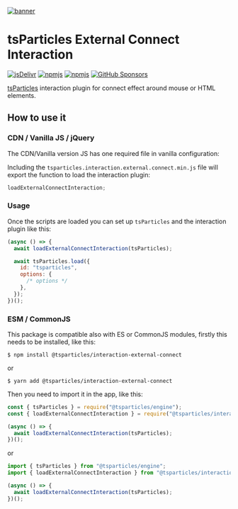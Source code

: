 [![banner](https://particles.js.org/images/banner2.png)](https://particles.js.org)

# tsParticles External Connect Interaction

[![jsDelivr](https://data.jsdelivr.com/v1/package/npm/@tsparticles/interaction-external-connect/badge)](https://www.jsdelivr.com/package/npm/@tsparticles/interaction-external-connect)
[![npmjs](https://badge.fury.io/js/@tsparticles/interaction-external-connect.svg)](https://www.npmjs.com/package/@tsparticles/interaction-external-connect)
[![npmjs](https://img.shields.io/npm/dt/@tsparticles/interaction-external-connect)](https://www.npmjs.com/package/@tsparticles/interaction-external-connect) [![GitHub Sponsors](https://img.shields.io/github/sponsors/matteobruni)](https://github.com/sponsors/matteobruni)

[tsParticles](https://github.com/matteobruni/tsparticles) interaction plugin for connect effect around mouse or HTML
elements.

## How to use it

### CDN / Vanilla JS / jQuery

The CDN/Vanilla version JS has one required file in vanilla configuration:

Including the `tsparticles.interaction.external.connect.min.js` file will export the function to load the interaction
plugin:

```javascript
loadExternalConnectInteraction;
```

### Usage

Once the scripts are loaded you can set up `tsParticles` and the interaction plugin like this:

```javascript
(async () => {
  await loadExternalConnectInteraction(tsParticles);

  await tsParticles.load({
    id: "tsparticles",
    options: {
      /* options */
    },
  });
})();
```

### ESM / CommonJS

This package is compatible also with ES or CommonJS modules, firstly this needs to be installed, like this:

```shell
$ npm install @tsparticles/interaction-external-connect
```

or

```shell
$ yarn add @tsparticles/interaction-external-connect
```

Then you need to import it in the app, like this:

```javascript
const { tsParticles } = require("@tsparticles/engine");
const { loadExternalConnectInteraction } = require("@tsparticles/interaction-external-connect");

(async () => {
  await loadExternalConnectInteraction(tsParticles);
})();
```

or

```javascript
import { tsParticles } from "@tsparticles/engine";
import { loadExternalConnectInteraction } from "@tsparticles/interaction-external-connect";

(async () => {
  await loadExternalConnectInteraction(tsParticles);
})();
```
